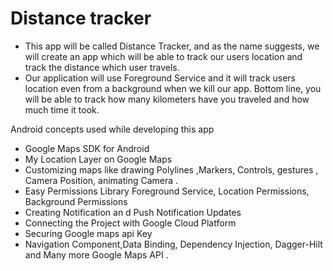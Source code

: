# Distance tracker

 - This app will be called Distance Tracker, and as the name suggests, we will create an app which will be able to track our users location and track the distance which user travels. 
 - Our application will use Foreground Service and it will track users location even from a background when we kill our app. Bottom line, you will be able to  track how many kilometers have you traveled and how much time it took.
 

Android concepts used while developing this app

* Google Maps SDK for Android
* My Location Layer on Google Maps
* Customizing maps like drawing Polylines ,Markers, Controls, gestures , Camera Position, animating Camera .
* Easy Permissions Library Foreground Service, Location Permissions, Background Permissions
* Creating Notification an d Push Notification Updates
* Connecting the Project with Google Cloud Platform
* Securing Google maps api Key
* Navigation Component,Data Binding, Dependency Injection, Dagger-Hilt and Many more Google Maps API .


